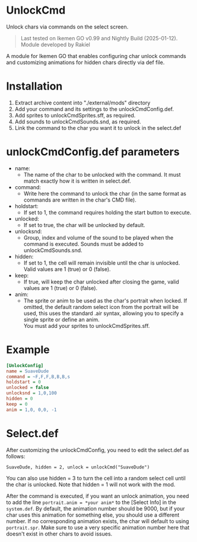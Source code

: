 # UnlockCmd
Unlock chars via commands on the select screen.

>Last tested on Ikemen GO v0.99 and Nightly Build (2025-01-12).  
>Module developed by Rakíel

A module for Ikemen GO that enables configuring char unlock commands and customizing animations for hidden chars directly via def file.

# Installation

1. Extract archive content into "./external/mods" directory
2. Add your command and its settings to the unlockCmdConfig.def.
3. Add sprites to unlockCmdSprites.sff, as required.
5. Add sounds to unlockCmdSounds.snd, as required.
6. Link the command to the char you want it to unlock in the select.def

# unlockCmdConfig.def parameters

- name:
  - The name of the char to be unlocked with the command. It must match exactly how it is written in select.def.  
- command:
  - Write here the command to unlock the char (in the same format as commands are written in the char's CMD file).  
- holdstart:
  - If set to 1, the command requires holding the start button to execute.  
- unlocked:
  - If set to true, the char will be unlocked by default.  
- unlocksnd:
  - Group, index and volume of the sound to be played when the command is executed. Sounds must be added to unlockCmdSounds.snd.  
- hidden:
  - If set to 1, the cell will remain invisible until the char is unlocked. Valid values are 1 (true) or 0 (false).  
- keep:
  - If true, will keep the char unlocked after closing the game, valid values are 1 (true) or 0 (false).
- anim:
  - The sprite or anim to be used as the char's portrait when locked. If omitted, the default random select icon from the portrait will be used, this uses the standard .air syntax, allowing you to specify a single sprite or define an anim.  
   You must add your sprites to unlockCmdSprites.sff.  

# Example
  ```ini
[UnlockConfig]
name = SuaveDude
command = ~F,F,F,B,B,B,s
holdstart = 0
unlocked = false
unlocksnd = 1,0,100
hidden = 0
keep = 0
anim = 1,0, 0,0, -1
 ```
# Select.def

After customizing the unlockCmdConfig, you need to edit the select.def as follows:

``SuaveDude, hidden = 2, unlock = unlockCmd("SuaveDude")``

You can also use hidden = 3 to turn the cell into a random select cell until the char is unlocked. Note that hidden = 1 will not work with the mod.

After the command is executed, if you want an unlock animation, you need to add the line ``portrait.anim = *your anim*`` to the [Select Info] in the ``system.def``. By default, the animation number should be 9000, but if your char uses this animation for something else, 
you should use a different number. If no corresponding animation exists, the char will default to using ``portrait.spr``. Make sure to use a very specific animation number here that doesn't exist in other chars to avoid issues.
